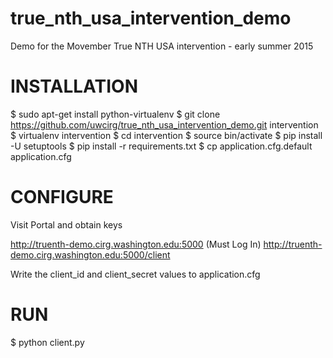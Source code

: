 # true_nth_usa_intervention_demo
Demo for the Movember True NTH USA intervention - early summer 2015

# INSTALLATION

$ sudo apt-get install python-virtualenv
$ git clone https://github.com/uwcirg/true_nth_usa_intervention_demo.git intervention
$ virtualenv intervention
$ cd intervention
$ source bin/activate
$ pip install -U setuptools
$ pip install -r requirements.txt
$ cp application.cfg.default application.cfg

# CONFIGURE
Visit Portal and obtain keys

http://truenth-demo.cirg.washington.edu:5000  (Must Log In)
http://truenth-demo.cirg.washington.edu:5000/client

Write the client_id and client_secret values to application.cfg

# RUN
$ python client.py

